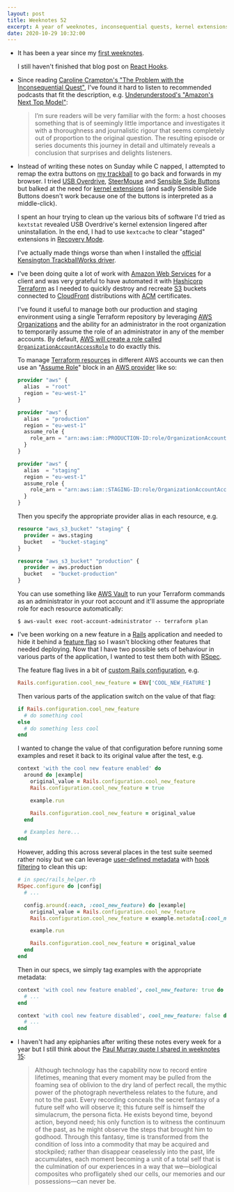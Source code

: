 ```yaml
---
layout: post
title: Weeknotes 52
excerpt: A year of weeknotes, inconsequential quests, kernel extensions, using Terraform to manage multiple AWS accounts at once, testing feature flags and the secret fantasy of a future self.
date: 2020-10-29 10:32:00
---
```

*   It has been a year since my [first weeknotes](/2019/11/04/weeknotes-1/).

    I still haven't finished that blog post on [React Hooks](https://reactjs.org/docs/hooks-intro.html).

*   Since reading [Caroline Crampton's "The Problem with the Inconsequential Quest"](https://hotpodnews.com/the-problem-with-the-inconsequential-quest/), I've found it hard to listen to recommended podcasts that fit the description, e.g. [Underunderstood's "Amazon's Next Top Model"](https://underunderstood.com/podcast/episode/amazons-next-top-model/):

    > I’m sure readers will be very familiar with the form: a host chooses something that is of seemingly little importance and investigates it with a thoroughness and journalistic rigour that seems completely out of proportion to the original question. The resulting episode or series documents this journey in detail and ultimately reveals a conclusion that surprises and delights listeners.

*   Instead of writing these notes on Sunday while C napped, I attempted to remap the extra buttons on [my trackball](https://www.kensington.com/en-gb/p/products/control/trackballs/expert-mouse-wireless-trackball/) to go back and forwards in my browser. I tried [USB Overdrive](https://www.usboverdrive.com), [SteerMouse](http://plentycom.jp/en/steermouse/) and [Sensible Side Buttons](https://sensible-side-buttons.archagon.net) but balked at the need for [kernel extensions](https://developer.apple.com/support/kernel-extensions/) (and sadly Sensible Side Buttons doesn't work because one of the buttons is interpreted as a middle-click).

    I spent an hour trying to clean up the various bits of software I'd tried as `kextstat` revealed USB Overdrive's kernel extension lingered after uninstallation. In the end, I had to use `kextcache` to clear "staged" extensions in [Recovery Mode](https://support.apple.com/en-gb/HT201314).

    I've actually made things worse than when I installed the [official Kensington TrackballWorks driver](https://www.kensington.com/en-gb/software/trackballworks-customization-software/).

*   I've been doing quite a lot of work with [Amazon Web Services](https://aws.amazon.com) for a client and was very grateful to have automated it with [Hashicorp Terraform](https://www.terraform.io) as I needed to quickly destroy and recreate [S3](https://aws.amazon.com/s3/) buckets connected to [CloudFront](https://aws.amazon.com/cloudfront/) distributions with [ACM](https://aws.amazon.com/certificate-manager/) certificates.

    I've found it useful to manage both our production and staging environment using a single Terraform repository by leveraging [AWS Organizations](https://aws.amazon.com/organizations/) and the ability for an administrator in the root organization to temporarily assume the role of an administrator in any of the member accounts. By default, [AWS will create a role called `OrganizationAccountAccessRole`](https://docs.aws.amazon.com/organizations/latest/userguide/orgs_manage_accounts_access.html) to do exactly this.

    To manage [Terraform resources](https://www.terraform.io/docs/configuration/resources.html) in different AWS accounts we can then use an "[Assume Role](https://registry.terraform.io/providers/hashicorp/aws/latest/docs#assume-role)" block in an [AWS provider](https://registry.terraform.io/providers/hashicorp/aws/latest/docs#assume-role) like so:

    ```terraform
    provider "aws" {
      alias  = "root"
      region = "eu-west-1"
    }

    provider "aws" {
      alias  = "production"
      region = "eu-west-1"
      assume_role {
        role_arn = "arn:aws:iam::PRODUCTION-ID:role/OrganizationAccountAccessRole"
      }
    }

    provider "aws" {
      alias  = "staging"
      region = "eu-west-1"
      assume_role {
        role_arn = "arn:aws:iam::STAGING-ID:role/OrganizationAccountAccessRole"
      }
    }
    ```

    Then you specify the appropriate provider alias in each resource, e.g.

    ```terraform
    resource "aws_s3_bucket" "staging" {
      provider = aws.staging
      bucket   = "bucket-staging"
    }

    resource "aws_s3_bucket" "production" {
      provider = aws.production
      bucket   = "bucket-production"
    }
    ```

    You can use something like [AWS Vault](https://github.com/99designs/aws-vault) to run your Terraform commands as an administrator in your root account and it'll assume the appropriate role for each resource automatically:

    ```console
    $ aws-vault exec root-account-administrator -- terraform plan
    ```

*   I've been working on a new feature in a [Rails](https://rubyonrails.org) application and needed to hide it behind a [feature flag](https://martinfowler.com/articles/feature-toggles.html) so I wasn't blocking other features that needed deploying. Now that I have two possible sets of behaviour in various parts of the application, I wanted to test them both with [RSpec](https://rspec.info).

    The feature flag lives in a bit of [custom Rails configuration](https://guides.rubyonrails.org/configuring.html#custom-configuration), e.g.

    ```ruby
    Rails.configuration.cool_new_feature = ENV['COOL_NEW_FEATURE']
    ```

    Then various parts of the application switch on the value of that flag:

    ```ruby
    if Rails.configuration.cool_new_feature
      # do something cool
    else
      # do something less cool
    end
    ```

    I wanted to change the value of that configuration before running some examples and reset it back to its original value after the test, e.g.

    ```ruby
    context 'with the cool new feature enabled' do
      around do |example|
        original_value = Rails.configuration.cool_new_feature
        Rails.configuration.cool_new_feature = true

        example.run

        Rails.configuration.cool_new_feature = original_value
      end

      # Examples here...
    end
    ```

    However, adding this across several places in the test suite seemed rather noisy but we can leverage [user-defined metadata](https://relishapp.com/rspec/rspec-core/v/3-9/docs/metadata/user-defined-metadata) with [hook filtering](https://relishapp.com/rspec/rspec-core/v/3-9/docs/hooks/filters) to clean this up:

    ```ruby
    # in spec/rails_helper.rb
    RSpec.configure do |config|
      # ...

      config.around(:each, :cool_new_feature) do |example|
        original_value = Rails.configuration.cool_new_feature
        Rails.configuration.cool_new_feature = example.metadata[:cool_new_feature]

        example.run

        Rails.configuration.cool_new_feature = original_value
      end
    end
    ```

    Then in our specs, we simply tag examples with the appropriate metadata:

    ```ruby
    context 'with cool new feature enabled', cool_new_feature: true do
      # ...
    end

    context 'with cool new feature disabled', cool_new_feature: false do
      # ...
    end
    ```

*   I haven't had any epiphanies after writing these notes every week for a year but I still think about the [Paul Murray quote I shared in weeknotes 15](/2020/02/10/weeknotes-15/):

    > Although technology has the capability now to record entire lifetimes, meaning that every moment may be pulled from the foaming sea of oblivion to the dry land of perfect recall, the mythic power of the photograph nevertheless relates to the future, and not to the past. Every recording conceals the secret fantasy of a future self who will observe it; this future self is himself the simulacrum, the persona ficta. He exists beyond time, beyond action, beyond need; his only function is to witness the continuum of the past, as he might observe the steps that brought him to godhood. Through this fantasy, time is transformed from the condition of loss into a commodity that may be acquired and stockpiled; rather than disappear ceaselessly into the past, life accumulates, each moment becoming a unit of a total self that is the culmination of our experiences in a way that we—biological composites who profligately shed our cells, our memories and our possessions—can never be.
